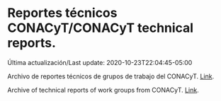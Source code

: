 # Reportes técnicos CONACyT/CONACyT technical reports.

Última actualización/Last update: 2020-10-23T22:04:45-05:00

Archivo de reportes técnicos de grupos de trabajo del CONACyT. [Link](https://coronavirus.conacyt.mx/productos/index.html).

Archive of technical reports of work groups from CONACyT. [Link](https://coronavirus.conacyt.mx/productos/index.html).
